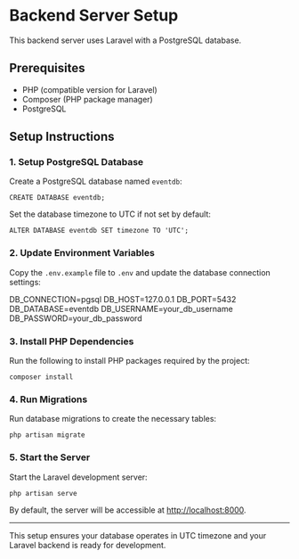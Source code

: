 # Backend Server Setup

This backend server uses Laravel with a PostgreSQL database.

## Prerequisites

- PHP (compatible version for Laravel)
- Composer (PHP package manager)
- PostgreSQL

## Setup Instructions

### 1. Setup PostgreSQL Database

Create a PostgreSQL database named `eventdb`:
```
CREATE DATABASE eventdb;
```

Set the database timezone to UTC if not set by default:
```
ALTER DATABASE eventdb SET timezone TO 'UTC';
```

### 2. Update Environment Variables

Copy the `.env.example` file to `.env` and update the database connection settings:

DB_CONNECTION=pgsql
DB_HOST=127.0.0.1
DB_PORT=5432
DB_DATABASE=eventdb
DB_USERNAME=your_db_username
DB_PASSWORD=your_db_password


### 3. Install PHP Dependencies

Run the following to install PHP packages required by the project:
```
composer install
```

### 4. Run Migrations

Run database migrations to create the necessary tables:
```
php artisan migrate
```

### 5. Start the Server

Start the Laravel development server:
```
php artisan serve
```

By default, the server will be accessible at [http://localhost:8000](http://localhost:8000).

---

This setup ensures your database operates in UTC timezone and your Laravel backend is ready for development.

